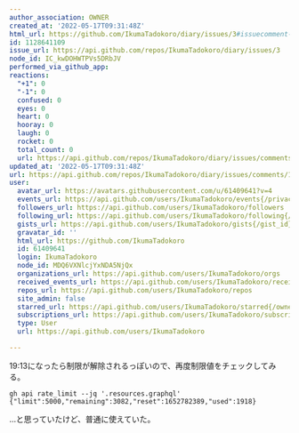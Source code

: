 ```yaml
---
author_association: OWNER
created_at: '2022-05-17T09:31:48Z'
html_url: https://github.com/IkumaTadokoro/diary/issues/3#issuecomment-1128641109
id: 1128641109
issue_url: https://api.github.com/repos/IkumaTadokoro/diary/issues/3
node_id: IC_kwDOHWTPVs5DRbJV
performed_via_github_app: 
reactions:
  "+1": 0
  "-1": 0
  confused: 0
  eyes: 0
  heart: 0
  hooray: 0
  laugh: 0
  rocket: 0
  total_count: 0
  url: https://api.github.com/repos/IkumaTadokoro/diary/issues/comments/1128641109/reactions
updated_at: '2022-05-17T09:31:48Z'
url: https://api.github.com/repos/IkumaTadokoro/diary/issues/comments/1128641109
user:
  avatar_url: https://avatars.githubusercontent.com/u/61409641?v=4
  events_url: https://api.github.com/users/IkumaTadokoro/events{/privacy}
  followers_url: https://api.github.com/users/IkumaTadokoro/followers
  following_url: https://api.github.com/users/IkumaTadokoro/following{/other_user}
  gists_url: https://api.github.com/users/IkumaTadokoro/gists{/gist_id}
  gravatar_id: ''
  html_url: https://github.com/IkumaTadokoro
  id: 61409641
  login: IkumaTadokoro
  node_id: MDQ6VXNlcjYxNDA5NjQx
  organizations_url: https://api.github.com/users/IkumaTadokoro/orgs
  received_events_url: https://api.github.com/users/IkumaTadokoro/received_events
  repos_url: https://api.github.com/users/IkumaTadokoro/repos
  site_admin: false
  starred_url: https://api.github.com/users/IkumaTadokoro/starred{/owner}{/repo}
  subscriptions_url: https://api.github.com/users/IkumaTadokoro/subscriptions
  type: User
  url: https://api.github.com/users/IkumaTadokoro

---
```

19:13になったら制限が解除されるっぽいので、再度制限値をチェックしてみる。

```
gh api rate_limit --jq '.resources.graphql'
{"limit":5000,"remaining":3082,"reset":1652782389,"used":1918}
```

...と思っていたけど、普通に使えていた。